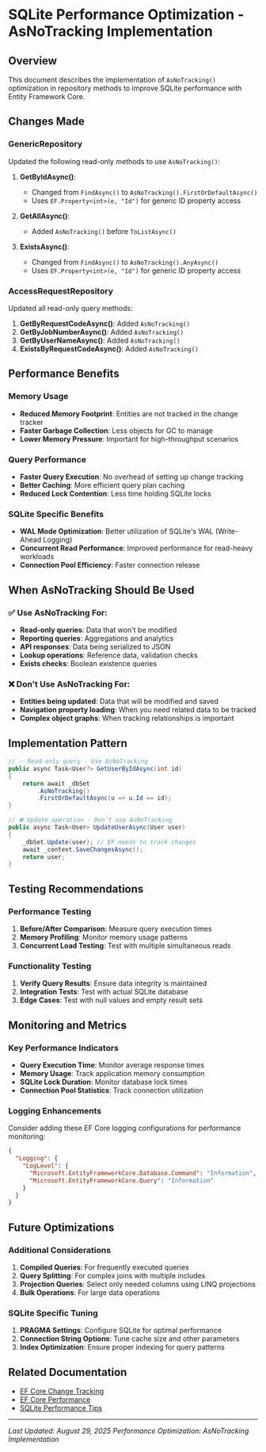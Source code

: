 # SQLite Performance Optimization - AsNoTracking Implementation

## Overview
This document describes the implementation of `AsNoTracking()` optimization in repository methods to improve SQLite performance with Entity Framework Core.

## Changes Made

### GenericRepository<T>
Updated the following read-only methods to use `AsNoTracking()`:

1. **GetByIdAsync()**: 
   - Changed from `FindAsync()` to `AsNoTracking().FirstOrDefaultAsync()`
   - Uses `EF.Property<int>(e, "Id")` for generic ID property access

2. **GetAllAsync()**: 
   - Added `AsNoTracking()` before `ToListAsync()`

3. **ExistsAsync()**: 
   - Changed from `FindAsync()` to `AsNoTracking().AnyAsync()`
   - Uses `EF.Property<int>(e, "Id")` for generic ID property access

### AccessRequestRepository
Updated all read-only query methods:

1. **GetByRequestCodeAsync()**: Added `AsNoTracking()`
2. **GetByJobNumberAsync()**: Added `AsNoTracking()`
3. **GetByUserNameAsync()**: Added `AsNoTracking()`
4. **ExistsByRequestCodeAsync()**: Added `AsNoTracking()`

## Performance Benefits

### Memory Usage
- **Reduced Memory Footprint**: Entities are not tracked in the change tracker
- **Faster Garbage Collection**: Less objects for GC to manage
- **Lower Memory Pressure**: Important for high-throughput scenarios

### Query Performance
- **Faster Query Execution**: No overhead of setting up change tracking
- **Better Caching**: More efficient query plan caching
- **Reduced Lock Contention**: Less time holding SQLite locks

### SQLite Specific Benefits
- **WAL Mode Optimization**: Better utilization of SQLite's WAL (Write-Ahead Logging)
- **Concurrent Read Performance**: Improved performance for read-heavy workloads
- **Connection Pool Efficiency**: Faster connection release

## When AsNoTracking Should Be Used

### ✅ Use AsNoTracking For:
- **Read-only queries**: Data that won't be modified
- **Reporting queries**: Aggregations and analytics
- **API responses**: Data being serialized to JSON
- **Lookup operations**: Reference data, validation checks
- **Exists checks**: Boolean existence queries

### ❌ Don't Use AsNoTracking For:
- **Entities being updated**: Data that will be modified and saved
- **Navigation property loading**: When you need related data to be tracked
- **Complex object graphs**: When tracking relationships is important

## Implementation Pattern

```csharp
// ✅ Read-only query - Use AsNoTracking
public async Task<User?> GetUserByIdAsync(int id)
{
    return await _dbSet
        .AsNoTracking()
        .FirstOrDefaultAsync(u => u.Id == id);
}

// ❌ Update operation - Don't use AsNoTracking
public async Task<User> UpdateUserAsync(User user)
{
    _dbSet.Update(user); // EF needs to track changes
    await _context.SaveChangesAsync();
    return user;
}
```

## Testing Recommendations

### Performance Testing
1. **Before/After Comparison**: Measure query execution times
2. **Memory Profiling**: Monitor memory usage patterns
3. **Concurrent Load Testing**: Test with multiple simultaneous reads

### Functionality Testing
1. **Verify Query Results**: Ensure data integrity is maintained
2. **Integration Tests**: Test with actual SQLite database
3. **Edge Cases**: Test with null values and empty result sets

## Monitoring and Metrics

### Key Performance Indicators
- **Query Execution Time**: Monitor average response times
- **Memory Usage**: Track application memory consumption
- **SQLite Lock Duration**: Monitor database lock times
- **Connection Pool Statistics**: Track connection utilization

### Logging Enhancements
Consider adding these EF Core logging configurations for performance monitoring:

```json
{
  "Logging": {
    "LogLevel": {
      "Microsoft.EntityFrameworkCore.Database.Command": "Information",
      "Microsoft.EntityFrameworkCore.Query": "Information"
    }
  }
}
```

## Future Optimizations

### Additional Considerations
1. **Compiled Queries**: For frequently executed queries
2. **Query Splitting**: For complex joins with multiple includes
3. **Projection Queries**: Select only needed columns using LINQ projections
4. **Bulk Operations**: For large data operations

### SQLite Specific Tuning
1. **PRAGMA Settings**: Configure SQLite for optimal performance
2. **Connection String Options**: Tune cache size and other parameters
3. **Index Optimization**: Ensure proper indexing for query patterns

## Related Documentation
- [EF Core Change Tracking](https://docs.microsoft.com/en-us/ef/core/change-tracking/)
- [EF Core Performance](https://docs.microsoft.com/en-us/ef/core/performance/)
- [SQLite Performance Tips](https://www.sqlite.org/optoverview.html)

---
*Last Updated: August 29, 2025*
*Performance Optimization: AsNoTracking Implementation*
